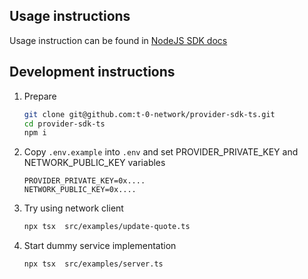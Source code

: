 ## Usage instructions
Usage instruction can be found in [NodeJS SDK docs](https://t-0-network.github.io/docs/integration-guidance/sdk-integration/ts-sdk/)

## Development instructions
1. Prepare
    ```bash
    git clone git@github.com:t-0-network/provider-sdk-ts.git
    cd provider-sdk-ts
    npm i
    ```
2. Copy `.env.example` into `.env` and set PROVIDER_PRIVATE_KEY and NETWORK_PUBLIC_KEY variables
    ```dotenv
    PROVIDER_PRIVATE_KEY=0x....
    NETWORK_PUBLIC_KEY=0x....
    
    ```
3. Try using network client 
    ```bash
    npx tsx  src/examples/update-quote.ts
    ```
4. Start dummy service implementation
    ```bash
    npx tsx  src/examples/server.ts
    ```
